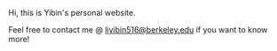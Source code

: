 Hi, this is Yibin's personal website. 

Feel free to contact me @ liyibin516@berkeley.edu if you want to know more!
